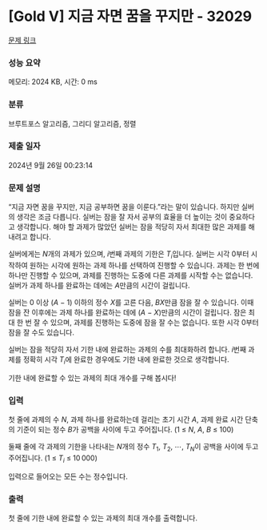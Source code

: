 # [Gold V] 지금 자면 꿈을 꾸지만 - 32029 

[문제 링크](https://www.acmicpc.net/problem/32029) 

### 성능 요약

메모리: 2024 KB, 시간: 0 ms

### 분류

브루트포스 알고리즘, 그리디 알고리즘, 정렬

### 제출 일자

2024년 9월 26일 00:23:14

### 문제 설명

<p>“지금 자면 꿈을 꾸지만, 지금 공부하면 꿈을 이룬다.”라는 말이 있습니다. 하지만 실버의 생각은 조금 다릅니다. 실버는 잠을 잘 자서 공부의 효율을 더 높이는 것이 중요하다고 생각합니다. 해야 할 과제가 많았던 실버는 잠을 적당히 자서 최대한 많은 과제를 해내려고 합니다.</p>

<p>실버에게는 <em>N</em>개의 과제가 있으며, <em>i</em>번째 과제의 기한은 <em>T</em><sub><em>i</em></sub>입니다. 실버는 시각 0부터 시작하여 원하는 시각에 원하는 과제 하나를 선택하여 진행할 수 있습니다. 과제는 한 번에 하나만 진행할 수 있으며, 과제를 진행하는 도중에 다른 과제를 시작할 수는 없습니다. 실버가 과제 하나를 완료하는 데에는 <em>A</em>만큼의 시간이 걸립니다.</p>

<p>실버는 0 이상 (<em>A</em> − 1) 이하의 정수 <em>X</em>를 고른 다음, <em>B</em><em>X</em>만큼 잠을 잘 수 있습니다. 이때 잠을 잔 이후에는 과제 하나를 완료하는 데에 (<em>A</em> − <em>X</em>)만큼의 시간이 걸립니다. 잠은 최대 한 번 잘 수 있으며, 과제를 진행하는 도중에 잠을 잘 수는 없습니다. 또한 시각 0부터 잠을 잘 수도 있습니다.</p>

<p>실버는 잠을 적당히 자서 기한 내에 완료하는 과제의 수를 최대화하려 합니다. <em>i</em>번째 과제를 정확히 시각 <em>T</em><sub><em>i</em></sub>에 완료한 경우에도 기한 내에 완료한 것으로 생각합니다.</p>

<p>기한 내에 완료할 수 있는 과제의 최대 개수를 구해 봅시다!</p>

### 입력 

 <p>첫 줄에 과제의 수 <em>N</em>, 과제 하나를 완료하는데 걸리는 초기 시간 <em>A</em>, 과제 완료 시간 단축의 기준이 되는 정수 <em>B</em>가 공백을 사이에 두고 주어집니다. (1 ≤ <em>N</em>, <em>A</em>, <em>B</em> ≤ 100)</p>

<p>둘째 줄에 각 과제의 기한을 나타내는 <em>N</em>개의 정수 <em>T</em><sub>1</sub>, <em>T</em><sub>2</sub>, ⋯, <em>T</em><sub><em>N</em></sub>이 공백을 사이에 두고 주어집니다. (1 ≤ <em>T</em><sub><em>i</em></sub> ≤ 10 000)</p>

<p>입력으로 들어오는 모든 수는 정수입니다.</p>

### 출력 

 <p>첫 줄에 기한 내에 완료할 수 있는 과제의 최대 개수를 출력합니다.</p>

